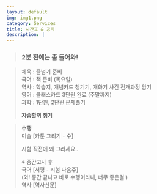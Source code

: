```yaml
---
layout: default
img: img1.png
category: Services
title: 시간표 & 공지
description: |
---
```


  > <h3>2분 전에는 좀 들어와!</h3>
       
  > 체육 : 줄넘기 준비           
  > 국어 : 책 준비 (목요일)        
  > 역사 : 학습지, 개념카드 챙기기, 개화기 사건 전개과정 암기      
  > 영어 : 클래스카드 3단원 완료 (주말까지)     
  > 과학 : 1단원, 2단원 문제풀기      
  >     
  > **자습할꺼 챙겨**     

  > **수행**        
  > 미술 [카툰 그리기 - 수]      
  >       
  > 시험 직전에 왜 그러세요..
  >     
  > ※ 중간고사 후     
  > 국어 [서평 - 시험 다음주]      
  > (와! 중간 끝나고 바로 수행이라니, 너무 좋은걸!)      
  > 역사 [역사신문]     